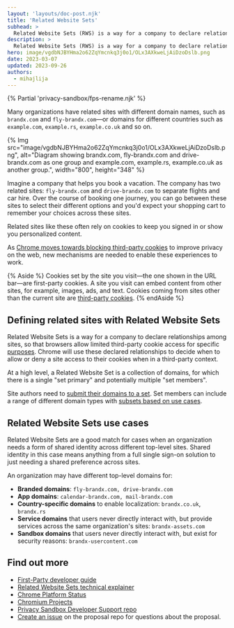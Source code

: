 ```yaml
---
layout: 'layouts/doc-post.njk'
title: 'Related Website Sets'
subhead: >
  Related Website Sets (RWS) is a way for a company to declare relationships among sites, so that browsers allow limited third-party cookie access for specific purposes.
description: >
  Related Website Sets (RWS) is a way for a company to declare relationships among sites, so that browsers allow limited third-party cookie access for specific purposes.
hero: image/vgdbNJBYHma2o62ZqYmcnkq3j0o1/OLx3AXkweLjAiDzoDslb.png
date: 2023-03-07
updated: 2023-09-26
authors:
  - mihajlija
---
```


{% Partial 'privacy-sandbox/fps-rename.njk' %}

Many organizations have related sites with different domain names, such as `brandx.com` and `fly-brandx.com`—or domains for different countries such as `example.com`, `example.rs`, `example.co.uk` and so on.

{% Img src="image/vgdbNJBYHma2o62ZqYmcnkq3j0o1/OLx3AXkweLjAiDzoDslb.png", alt="Diagram showing brandx.com, fly-brandx.com and drive-brandx.com as one group and example.com, example.rs, example.co.uk as another group.", width="800", height="348" %}

Imagine a company that helps you book a vacation. The company has two related sites: `fly-brandx.com` and `drive-brandx.com` to separate flights and car hire. Over the course of booking one journey, you can go between these sites to select their different options and you'd expect your shopping cart to remember your choices across these sites.

Related sites like these often rely on cookies to keep you signed in or show you personalized content.

As [Chrome moves towards blocking third-party cookies](https://blog.chromium.org/2020/01/building-more-private-web-path-towards.html) to improve privacy on the web, new mechanisms are needed to enable these experiences to work.

{% Aside %}
Cookies set by the site you visit—the one shown in the URL bar—are first-party cookies. A site you visit can embed content from other sites, for example, images, ads, and text. Cookies coming from sites other than the current site are [third-party cookies](https://web.dev/samesite-cookie-recipes/#use-cases-for-cross-site-or-third-party-cookies).
{% endAside %}

## Defining related sites with Related Website Sets

Related Website Sets is a way for a company to declare relationships among sites, so that browsers allow limited third-party cookie access for specific [purposes](#first-party-sets-use-cases). Chrome will use these declared relationships to decide when to allow or deny a site access to their cookies when in a third-party context.

At a high level, a Related Website Set is a collection of domains, for which there is a single "set primary" and potentially multiple "set members".

Site authors need to [submit their domains to a set](https://github.com/GoogleChrome/first-party-sets/blob/main/FPS-Submission_Guidelines.md). Set members can include a range of different domain types with [subsets based on use cases](https://github.com/WICG/first-party-sets#defining-a-set-through-use-case-based-subsets).

## Related Website Sets use cases

Related Website Sets are a good match for cases when an organization needs a form of shared identity across different top-level sites. Shared identity in this case means anything from a full single sign-on solution to just needing a shared preference across sites.

An organization may have different top-level domains for:

-   **Branded domains**: `fly-brandx.com, drive-brandx.com`
-   **App domains**: `calendar-brandx.com, mail-brandx.com`
-   **Country-specific domains** to enable localization: `brandx.co.uk`, `brandx.rs`
-   **Service domains** that users never directly interact with, but provide services across the same organization's sites: `brandx-assets.com`
-   **Sandbox domains** that users never directly interact with, but exist for security reasons: `brandx-usercontent.com`

## Find out more

-   [First-Party developer guide](/docs/related-website-sets-integration/)
-   [Related Website Sets technical explainer](https://github.com/WICG/first-party-sets#introduction)
-   [Chrome Platform Status](https://chromestatus.com/feature/5640066519007232)
-   [Chromium Projects](https://www.chromium.org/updates/first-party-sets)
-   [Privacy Sandbox Developer Support repo](https://github.com/GoogleChromeLabs/privacy-sandbox-dev-support)
-   [Create an issue](https://github.com/privacycg/first-party-sets/issues) on the proposal repo for questions about the proposal.
